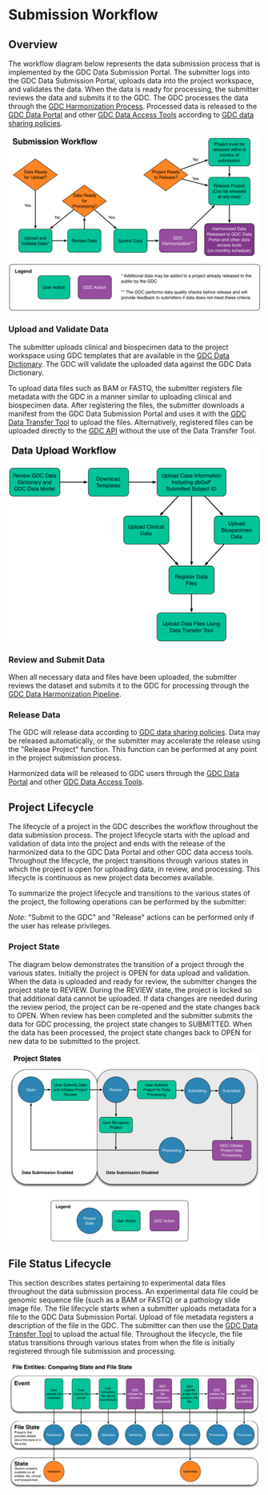 # Submission Workflow

## Overview

The workflow diagram below represents the data submission process that is implemented by the GDC Data Submission Portal. The submitter logs into the GDC Data Submission Portal, uploads data into the project workspace, and validates the data. When the data is ready for processing, the submitter reviews the data and submits it to the GDC. The GDC processes the data through the [GDC Harmonization Process](https://gdc.nci.nih.gov/submit-data/gdc-data-harmonization). Processed data is released to the [GDC Data Portal](https://gdc-portal.nci.nih.gov/) and other [GDC Data Access Tools](https://gdc.nci.nih.gov/access-data/data-access-processes-and-tools) according to [GDC data sharing policies](https://gdc.cancer.gov/submit-data/data-submission-policies).

[![GDC Data Submission Portal Workflow](images/gdc-submission-portal-submission-workflow.png)](images/gdc-submission-portal-submission-workflow.png "Click to see the full image.")

### Upload and Validate Data

The submitter uploads clinical and biospecimen data to the project workspace using GDC templates that are available in the [GDC Data Dictionary](https://gdc-docs.nci.nih.gov/Data_Dictionary/). The GDC will validate the uploaded data against the GDC Data Dictionary.

To upload data files such as BAM or FASTQ, the submitter registers file metadata with the GDC in a manner similar to uploading clinical and biospecimen data. After registering the files, the submitter downloads a manifest from the GDC Data Submission Portal and uses it with the [GDC Data Transfer Tool](https://gdc.cancer.gov/access-data/gdc-data-transfer-tool) to upload the files. Alternatively, registered files can be uploaded directly to the [GDC API](https://gdc.cancer.gov/developers/gdc-application-programming-interface-api) without the use of the Data Transfer Tool.

[![GDC Data Submission Portal Workflow Upload](images/gdc-submission-portal-data-upload-workflow.png)](images/gdc-submission-portal-data-upload-workflow.png "Click to see the full image.")

### Review and Submit Data

When all necessary data and files have been uploaded, the submitter reviews the dataset and submits it to the GDC for processing through the [GDC Data Harmonization Pipeline](https://gdc.nci.nih.gov/submit-data/gdc-data-harmonization).

### Release Data

The GDC will release data according to [GDC data sharing policies](https://gdc.cancer.gov/submit-data/data-submission-policies). Data may be released automatically, or the submitter may accelerate the release using the "Release Project" function. This function can be performed at any point in the project submission process.

Harmonized data will be released to GDC users through the [GDC Data Portal](https://gdc-portal.nci.nih.gov/) and other [GDC Data Access Tools](https://gdc.nci.nih.gov/access-data/data-access-processes-and-tools).

## Project Lifecycle

The lifecycle of a project in the GDC describes the workflow throughout the data submission process. The project lifecycle starts with the upload and validation of data into the project and ends with the release of the harmonized data to the GDC Data Portal and other GDC data access tools. Throughout the lifecycle, the project transitions through various states in which the project is open for uploading data, in review, and processing. This lifecycle is continuous as new project data becomes available.

To summarize the project lifecycle and transitions to the various states of the project, the following operations can be performed by the submitter:

*Note:* "Submit to the GDC" and "Release" actions can be performed only if the user has release privileges.

### Project State
The diagram below demonstrates the transition of a project through the various states. Initially the project is OPEN for data upload and validation. When the data is uploaded and ready for review, the submitter changes the project state to REVIEW. During the REVIEW state, the project is locked so that additional data cannot be uploaded. If data changes are needed during the review period, the project can be re-opened and the state changes back to OPEN. When review has been completed and the submitter submits the data for GDC processing, the project state changes to SUBMITTED. When the data has been processed, the project state changes back to OPEN for new data to be submitted to the project.

[![GDC Data Submission Portal Project State](images/gdc-submission-portal-project-states.png)](images/gdc-submission-portal-project-states.png "Click to see the full image.")


## File Status Lifecycle

This section describes states pertaining to experimental data files throughout the data submission process. An experimental data file could be genomic sequence file (such as a BAM or FASTQ) or a pathology slide image file. The file lifecycle starts when a submitter uploads metadata for a file to the GDC Data Submission Portal. Upload of file metadata registers a description of the file in the GDC. The submitter can then use the [GDC Data Transfer Tool](https://gdc.nci.nih.gov/access-data/gdc-data-transfer-tool) to upload the actual file. Throughout the lifecycle, the file status transitions through various states from when the file is initially registered through file submission and processing.

[![GDC Data Submission Portal File Status](images/gdc-submission-portal-file-state-vs-state.png)](images/gdc-submission-portal-file-state-vs-state.png "Click to see the full image.")
